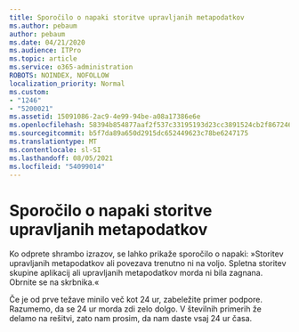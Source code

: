 ```yaml
---
title: Sporočilo o napaki storitve upravljanih metapodatkov
ms.author: pebaum
author: pebaum
ms.date: 04/21/2020
ms.audience: ITPro
ms.topic: article
ms.service: o365-administration
ROBOTS: NOINDEX, NOFOLLOW
localization_priority: Normal
ms.custom:
- "1246"
- "5200021"
ms.assetid: 15091086-2ac9-4e99-94be-a08a17386e6e
ms.openlocfilehash: 58394b854877aaf2f537c33195193d23cc3891524cb2f867246ba4bf5f9e73a0
ms.sourcegitcommit: b5f7da89a650d2915dc652449623c78be6247175
ms.translationtype: MT
ms.contentlocale: sl-SI
ms.lasthandoff: 08/05/2021
ms.locfileid: "54099014"
---
```

# <a name="managed-metadata-service-error-message"></a>Sporočilo o napaki storitve upravljanih metapodatkov

Ko odprete shrambo izrazov, se lahko prikaže sporočilo o napaki: »Storitev upravljanih metapodatkov ali povezava trenutno ni na voljo. Spletna storitev skupine aplikacij ali upravljanih metapodatkov morda ni bila zagnana. Obrnite se na skrbnika.«
  
Če je od prve težave minilo več kot 24 ur, zabeležite primer podpore. Razumemo, da se 24 ur morda zdi zelo dolgo. V številnih primerih že delamo na rešitvi, zato nam prosim, da nam daste vsaj 24 ur časa.
  